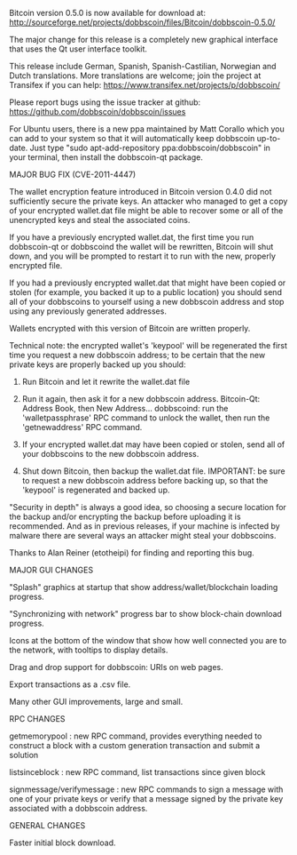 Bitcoin version 0.5.0 is now available for download at:
http://sourceforge.net/projects/dobbscoin/files/Bitcoin/dobbscoin-0.5.0/

The major change for this release is a completely new graphical interface that uses the Qt user interface toolkit.

This release include German, Spanish, Spanish-Castilian, Norwegian and Dutch translations. More translations are welcome; join the project at Transifex if you can help:
https://www.transifex.net/projects/p/dobbscoin/

Please report bugs using the issue tracker at github:
https://github.com/dobbscoin/dobbscoin/issues

For Ubuntu users, there is a new ppa maintained by Matt Corallo which you can add to your system so that it will automatically keep dobbscoin up-to-date.  Just type "sudo apt-add-repository ppa:dobbscoin/dobbscoin" in your terminal, then install the dobbscoin-qt package.

MAJOR BUG FIX  (CVE-2011-4447)

The wallet encryption feature introduced in Bitcoin version 0.4.0 did not sufficiently secure the private keys. An attacker who
managed to get a copy of your encrypted wallet.dat file might be able to recover some or all of the unencrypted keys and steal the
associated coins.

If you have a previously encrypted wallet.dat, the first time you run dobbscoin-qt or dobbscoind the wallet will be rewritten, Bitcoin will
shut down, and you will be prompted to restart it to run with the new, properly encrypted file.

If you had a previously encrypted wallet.dat that might have been copied or stolen (for example, you backed it up to a public
location) you should send all of your dobbscoins to yourself using a new dobbscoin address and stop using any previously generated addresses.

Wallets encrypted with this version of Bitcoin are written properly.

Technical note: the encrypted wallet's 'keypool' will be regenerated the first time you request a new dobbscoin address; to be certain that the
new private keys are properly backed up you should:

1. Run Bitcoin and let it rewrite the wallet.dat file

2. Run it again, then ask it for a new dobbscoin address.
Bitcoin-Qt: Address Book, then New Address...
dobbscoind: run the 'walletpassphrase' RPC command to unlock the wallet,  then run the 'getnewaddress' RPC command.

3. If your encrypted wallet.dat may have been copied or stolen, send  all of your dobbscoins to the new dobbscoin address.

4. Shut down Bitcoin, then backup the wallet.dat file.
IMPORTANT: be sure to request a new dobbscoin address before backing up, so that the 'keypool' is regenerated and backed up.

"Security in depth" is always a good idea, so choosing a secure location for the backup and/or encrypting the backup before uploading it is recommended. And as in previous releases, if your machine is infected by malware there are several ways an attacker might steal your dobbscoins.

Thanks to Alan Reiner (etotheipi) for finding and reporting this bug.

MAJOR GUI CHANGES

"Splash" graphics at startup that show address/wallet/blockchain loading progress.

"Synchronizing with network" progress bar to show block-chain download progress.

Icons at the bottom of the window that show how well connected you are to the network, with tooltips to display details.

Drag and drop support for dobbscoin: URIs on web pages.

Export transactions as a .csv file.

Many other GUI improvements, large and small.

RPC CHANGES

getmemorypool : new RPC command, provides everything needed to construct a block with a custom generation transaction and submit a solution

listsinceblock : new RPC command, list transactions since given block

signmessage/verifymessage : new RPC commands to sign a message with one of your private keys or verify that a message signed by the private key associated with a dobbscoin address.

GENERAL CHANGES

Faster initial block download.
